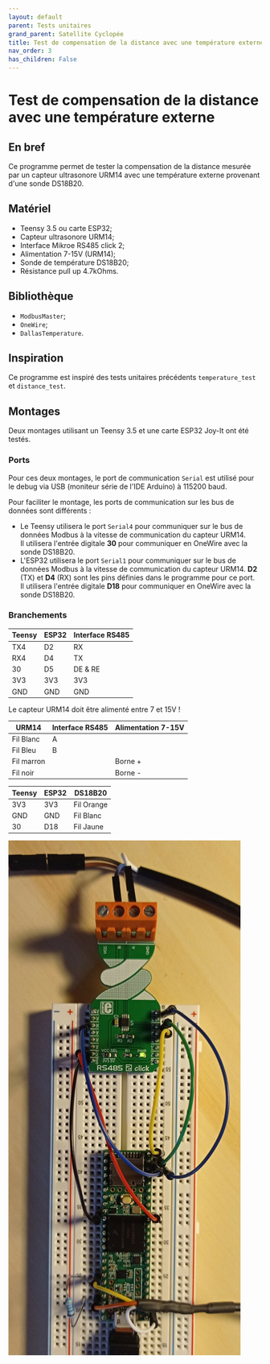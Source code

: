 ```yaml
---
layout: default
parent: Tests unitaires
grand_parent: Satellite Cyclopée
title: Test de compensation de la distance avec une température externe
nav_order: 3
has_children: False
---
```


Test de compensation de la distance avec une température externe
================================================================

## En bref
Ce programme permet de tester la compensation de la distance mesurée par un capteur ultrasonore URM14 avec une température externe provenant d'une sonde DS18B20.

## Matériel
- Teensy 3.5 ou carte ESP32;
- Capteur ultrasonore URM14;
- Interface Mikroe RS485 click 2;
- Alimentation 7-15V (URM14);
- Sonde de température DS18B20;
- Résistance pull up 4.7kOhms.

## Bibliothèque
- `ModbusMaster`;
- `OneWire`;
- `DallasTemperature`.

## Inspiration
Ce programme est inspiré des tests unitaires précédents `temperature_test` et `distance_test`.

## Montages
Deux montages utilisant un Teensy 3.5 et une carte ESP32 Joy-It ont été testés.

### Ports
Pour ces deux montages, le port de communication `Serial` est utilisé pour le debug via USB (moniteur série de l'IDE Arduino) à 115200 baud. 

Pour faciliter le montage, les ports de communication sur les bus de données sont différents :

- Le Teensy utilisera le port `Serial4` pour communiquer sur le bus de données Modbus à la vitesse de communication du capteur URM14.<br>Il utilisera l'entrée digitale **30** pour communiquer en OneWire avec la sonde DS18B20.
- L'ESP32 utilisera le port `Serial1` pour communiquer sur le bus de données Modbus à la vitesse de communication du capteur URM14. **D2** (TX) et **D4** (RX) sont les pins définies dans le programme pour ce port.<br>Il utilisera l'entrée digitale **D18** pour communiquer en OneWire avec la sonde DS18B20.

### Branchements

|Teensy|ESP32|Interface RS485|
|------|-----|---------------|
|TX4|D2|RX|
|RX4|D4|TX|
|30|D5|DE & RE|
|3V3|3V3|3V3|
|GND|GND|GND|

Le capteur URM14 doit être alimenté entre 7 et 15V !

|URM14|Interface RS485|Alimentation 7-15V|
|---------------|-----|------------------|
|Fil Blanc|A||
|Fil Bleu|B|
|Fil marron||Borne +|
|Fil noir||Borne -|

|Teensy|ESP32|DS18B20|
|------|-----|-------|
|3V3|3V3|Fil Orange|
|GND|GND|Fil Blanc|
|30|D18|Fil Jaune|


![Montage](../assets/set_up_img/ext_temp_comp_dist.jpg)

